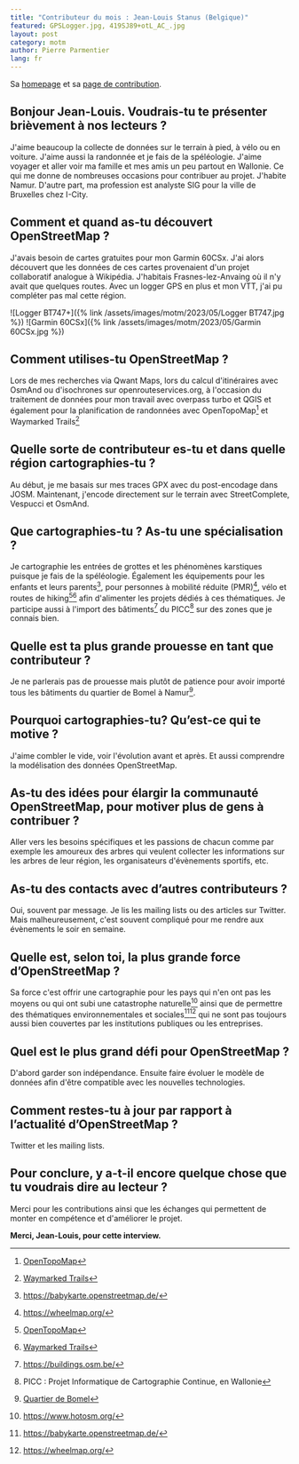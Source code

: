 ```yaml
---
title: "Contributeur du mois : Jean-Louis Stanus (Belgique)"
featured: GPSLogger.jpg, 419SJ89+otL_AC_.jpg
layout: post
category: motm
author: Pierre Parmentier
lang: fr
---
```


Sa [homepage](https://www.openstreetmap.org/user/Jean-Louis%20Stanus) et sa [page de contribution](https://hdyc.neis-one.org/?Jean-Louis%20Stanus).

## Bonjour Jean-Louis. Voudrais-tu te présenter brièvement à nos lecteurs ?

J'aime beaucoup la collecte de données sur le terrain à pied, à vélo ou en voiture. J'aime aussi la randonnée et je fais de la spéléologie. J'aime voyager et aller voir ma famille et mes amis un peu partout en Wallonie. Ce qui me donne de nombreuses occasions pour contribuer au projet. J'habite Namur. D'autre part, ma profession est analyste SIG pour la ville de Bruxelles chez I-City.

## Comment et quand as-tu découvert OpenStreetMap ?

J'avais besoin de cartes gratuites pour mon Garmin 60CSx. J'ai alors découvert que les données de ces cartes provenaient d'un projet collaboratif analogue à Wikipédia. J'habitais Frasnes-lez-Anvaing où il n'y avait que quelques routes. Avec un logger GPS en plus et mon VTT, j'ai pu compléter pas mal cette région.

![Logger BT747+]({% link /assets/images/motm/2023/05/Logger BT747.jpg %})
![Garmin 60CSx]({% link /assets/images/motm/2023/05/Garmin 60CSx.jpg %})

## Comment utilises-tu OpenStreetMap ?

Lors de mes recherches via Qwant Maps, lors du calcul d'itinéraires avec OsmAnd ou d'isochrones sur openrouteservices.org, à l'occasion du traitement de données pour mon travail avec overpass turbo et QGIS et également pour la planification de randonnées avec OpenTopoMap[^1] et Waymarked Trails[^2]

## Quelle sorte de contributeur es-tu et dans quelle région cartographies-tu ?

Au début, je me basais sur mes traces GPX avec du post-encodage dans JOSM. Maintenant, j'encode directement sur le terrain avec StreetComplete, Vespucci et OsmAnd.

## Que cartographies-tu ? As-tu une spécialisation ?

Je cartographie les entrées de grottes et les phénomènes karstiques puisque je fais de la spéléologie. Également les équipements pour les enfants et leurs parents[^3], pour personnes à mobilité réduite (PMR)[^4], vélo et routes de hiking[^1][^2] afin d'alimenter les projets dédiés à ces thématiques. Je participe aussi à l'import des bâtiments[^5] du PICC[^6] sur des zones que je connais bien.

## Quelle est ta plus grande prouesse en tant que contributeur ?

Je ne parlerais pas de prouesse mais plutôt de patience pour avoir importé tous les bâtiments du quartier de Bomel à Namur[^7].

## Pourquoi cartographies-tu? Qu’est-ce qui te motive ?

J'aime combler le vide, voir l'évolution avant et après. Et aussi comprendre la modélisation des données OpenStreetMap.

## As-tu des idées pour élargir la communauté OpenStreetMap, pour motiver plus de gens à contribuer ?

Aller vers les besoins spécifiques et les passions de chacun comme par exemple les amoureux des arbres qui veulent collecter les informations sur les arbres de leur région, les organisateurs d'évènements sportifs, etc.

## As-tu des contacts avec d’autres contributeurs ?

Oui, souvent par message. Je lis les mailing lists ou des articles sur Twitter. Mais malheureusement, c'est souvent compliqué pour me rendre aux évènements le soir en semaine.

## Quelle est, selon toi, la plus grande force d’OpenStreetMap ?

Sa force c'est offrir une cartographie pour les pays qui n'en ont pas les moyens ou qui ont subi une catastrophe naturelle[^8] ainsi que de permettre des thématiques environnementales et sociales[^3][^4] qui ne sont pas toujours aussi bien couvertes par les institutions publiques ou les entreprises.

## Quel est le plus grand défi pour OpenStreetMap ?

D'abord garder son indépendance. Ensuite faire évoluer le modèle de données afin d'être compatible avec les nouvelles technologies.

## Comment restes-tu à jour par rapport à l’actualité d’OpenStreetMap ?

Twitter et les mailing lists.

## Pour conclure, y a-t-il encore quelque chose que tu voudrais dire au lecteur ?

Merci pour les contributions ainsi que les échanges qui permettent de monter en compétence et d'améliorer le projet.

**Merci, Jean-Louis, pour cette interview.**

[^1]: [OpenTopoMap](https://opentopomap.org)

[^2]: [Waymarked Trails](https://waymarkedtrails.org/)

[^3]: <https://babykarte.openstreetmap.de/>

[^4]: <https://wheelmap.org/>

[^5]: <https://buildings.osm.be/>

[^6]: PICC : Projet Informatique de Cartographie Continue, en Wallonie

[^7]: [Quartier de Bomel](https://www.openstreetmap.org/#map=17/50.47237/4.86082)

[^8]: <https://www.hotosm.org/>
